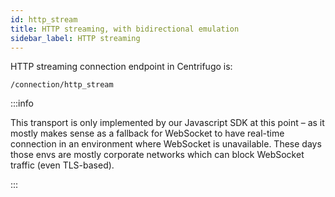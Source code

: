 ```yaml
---
id: http_stream
title: HTTP streaming, with bidirectional emulation
sidebar_label: HTTP streaming
---
```


HTTP streaming connection endpoint in Centrifugo is:

```
/connection/http_stream
```

:::info

This transport is only implemented by our Javascript SDK at this point – as it mostly makes sense as a fallback for WebSocket to have real-time connection in an environment where WebSocket is unavailable. These days those envs are mostly corporate networks which can block WebSocket traffic (even TLS-based).

:::
